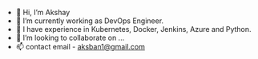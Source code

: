 - 👋 Hi, I’m Akshay
- 👀 I’m currently working as DevOps Engineer.
- 🌱 I have experience in Kubernetes, Docker, Jenkins, Azure and Python.
- 💞️ I’m looking to collaborate on ...
- 📫 contact email - aksban1@gmail.com

<!---
aksban1/aksban1 is a ✨ special ✨ repository because its `README.md` (this file) appears on your GitHub profile.
You can click the Preview link to take a look at your changes.
--->
